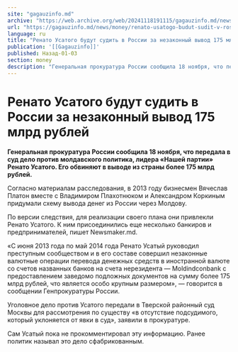 ```yaml
---
site: "gagauzinfo.md"
archive: "https://web.archive.org/web/20241118191115/gagauzinfo.md/news/money/renato-usatogo-budut-sudit-v-rossii-za-nezakonnii-vivod-175-mlrd-rublei"
url: "https://gagauzinfo.md/news/money/renato-usatogo-budut-sudit-v-rossii-za-nezakonnii-vivod-175-mlrd-rublei"
language: ru
title: "Ренато Усатого будут судить в России за незаконный вывод 175 млрд рублей"
publication: '[[Gagauzinfo]]'
published: Назад-01-03
section: money
description: "Генеральная прокуратура России сообщила 18 ноября, что передала в суд дело против молдавского политика, лидера «Нашей партии» Ренато Усатого. Его обвиняют в выводе из страны более 175 млрд рублей."
---
```


# Ренато Усатого будут судить в России за незаконный вывод 175 млрд рублей

**Генеральная прокуратура России сообщила 18 ноября, что передала в суд дело против молдавского политика, лидера «Нашей партии» Ренато Усатого. Его обвиняют в выводе из страны более 175 млрд рублей.**

Согласно материалам расследования, в 2013 году бизнесмен Вячеслав Платон вместе с Владимиром Плахотнюком и Александром Коркиным придумали схему вывода денег из России через Молдову.

По версии следствия, для реализации своего плана они привлекли Ренато Усатого. К ним присоединились еще несколько банкиров и предпринимателей, пишет Newsmaker.md.

«С июня 2013 года по май 2014 года Ренато Усатый руководил преступным сообществом и в его составе совершил незаконные валютные операции перевода денежных средств в иностранной валюте со счетов названных банков на счета нерезидента — Moldindconbank с предоставлением заведомо подложных документов на сумму более 175 млрд рублей, что является особо крупным размером», — говорится в сообщении Генпрокуратуры России.

Уголовное дело против Усатого передали в Тверской районный суд Москвы для рассмотрения по существу «в отсутствие подсудимого, который уклоняется от явки в суд», заявили в прокуратуре.

Сам Усатый пока не прокомментировал эту информацию. Ранее политик называл это дело сфабрикованным.